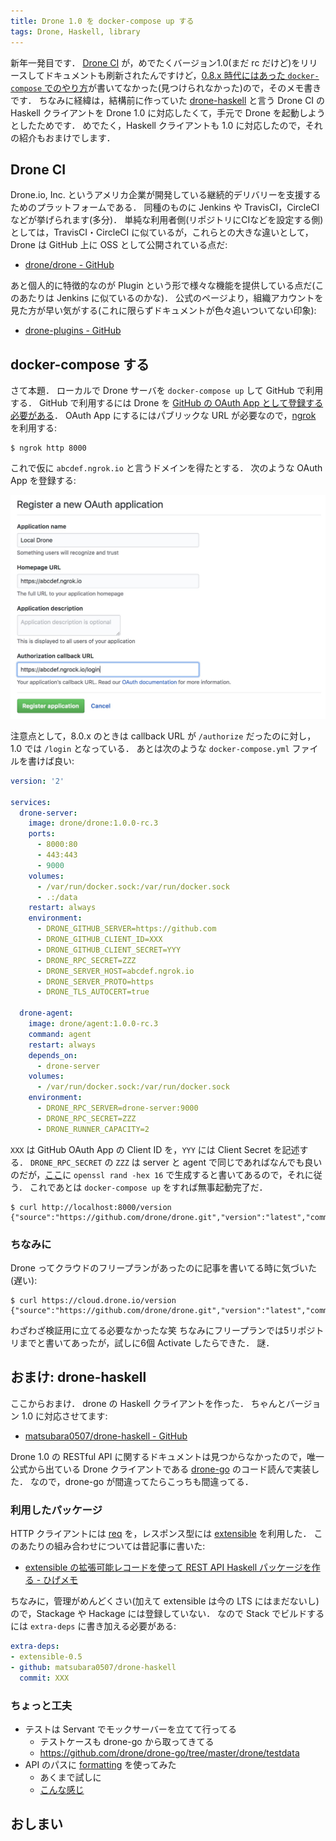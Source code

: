 ```yaml
---
title: Drone 1.0 を docker-compose up する
tags: Drone, Haskell, library
---
```


新年一発目です．
[Drone CI](https://drone.io/) が，めでたくバージョン1.0(まだ rc だけど)をリリースしてドキュメントも刷新されたんですけど，[0.8.x 時代にはあった `docker-compose` でのやり方](https://0-8-0.docs.drone.io/install-for-github/)が書いてなかった(見つけられなかった)ので，そのメモ書きです．
ちなみに経緯は，結構前に作っていた [drone-haskell](https://github.com/matsubara0507/drone-haskell) と言う Drone CI の Haskell クライアントを Drone 1.0 に対応したくて，手元で Drone を起動しようとしたためです．
めでたく，Haskell クライアントも 1.0 に対応したので，それの紹介もおまけでします．

## Drone CI

Drone.io, Inc. というアメリカ企業が開発している継続的デリバリーを支援するためのプラットフォームである．
同種のものに Jenkins や TravisCI，CircleCI などが挙げられます(多分)．
単純な利用者側(リポジトリにCIなどを設定する側)としては，TravisCI・CircleCI に似ているが，これらとの大きな違いとして，Drone は GitHub 上に OSS として公開されている点だ:

- [drone/drone - GitHub](https://github.com/drone/drone)

あと個人的に特徴的なのが Plugin という形で様々な機能を提供している点だ(このあたりは Jenkins に似ているのかな)．
公式のページより，組織アカウントを見た方が早い気がする(これに限らずドキュメントが色々追いついてない印象):

- [drone-plugins - GitHub](https://github.com/drone-plugins)

## docker-compose する

さて本題．
ローカルで Drone サーバを `docker-compose up` して GitHub で利用する．
GitHub で利用するには Drone を [GitHub の OAuth App として登録する必要がある](https://docs.drone.io/installation/github/multi-machine/#create-an-oauth-application)．
OAuth App にするにはパブリックな URL が必要なので，[ngrok](https://ngrok.com/) を利用する:

```
$ ngrok http 8000
```

これで仮に `abcdef.ngrok.io` と言うドメインを得たとする．
次のような OAuth App を登録する:

![](/assets/docker-compose-up-drone-1-0/oauth-app.jpg)

注意点として，8.0.x のときは callback URL が `/authorize` だったのに対し，1.0 では `/login` となっている．
あとは次のような `docker-compose.yml` ファイルを書けば良い:

```yaml
version: '2'

services:
  drone-server:
    image: drone/drone:1.0.0-rc.3
    ports:
      - 8000:80
      - 443:443
      - 9000
    volumes:
      - /var/run/docker.sock:/var/run/docker.sock
      - .:/data
    restart: always
    environment:
      - DRONE_GITHUB_SERVER=https://github.com
      - DRONE_GITHUB_CLIENT_ID=XXX
      - DRONE_GITHUB_CLIENT_SECRET=YYY
      - DRONE_RPC_SECRET=ZZZ
      - DRONE_SERVER_HOST=abcdef.ngrok.io
      - DRONE_SERVER_PROTO=https
      - DRONE_TLS_AUTOCERT=true

  drone-agent:
    image: drone/agent:1.0.0-rc.3
    command: agent
    restart: always
    depends_on:
      - drone-server
    volumes:
      - /var/run/docker.sock:/var/run/docker.sock
    environment:
      - DRONE_RPC_SERVER=drone-server:9000
      - DRONE_RPC_SECRET=ZZZ
      - DRONE_RUNNER_CAPACITY=2
```

`XXX` は GitHub OAuth App の Client ID を，`YYY` には Client Secret を記述する．
`DRONE_RPC_SECRET` の `ZZZ` は server と agent で同じであればなんでも良いのだが，[ここ](https://docs.drone.io/installation/github/multi-machine/#create-a-shared-secret)に `openssl rand -hex 16` で生成すると書いてあるので，それに従う．
これであとは `docker-compose up` をすれば無事起動完了だ．

```
$ curl http://localhost:8000/version
{"source":"https://github.com/drone/drone.git","version":"latest","commit":"ffe3ad2aa2a30d0ba4d848c1cd0f61238b73a21c"}
```

### ちなみに

Drone ってクラウドのフリープランがあったのに記事を書いてる時に気づいた(遅い):

```
$ curl https://cloud.drone.io/version
{"source":"https://github.com/drone/drone.git","version":"latest","commit":"f16b67b54fb462d3a4b2cfa93f527d4f8d1e19af"}
```

わざわざ検証用に立てる必要なかったな笑
ちなみにフリープランでは5リポジトリまでと書いてあったが，試しに6個 Activate したらできた．
謎．

## おまけ: drone-haskell

ここからおまけ．
drone の Haskell クライアントを作った．
ちゃんとバージョン 1.0 に対応させてます:

- [matsubara0507/drone-haskell - GitHub](https://github.com/matsubara0507/drone-haskell)

Drone 1.0 の RESTful API に関するドキュメントは見つからなかったので，唯一公式から出ている Drone クライアントである [drone-go](https://github.com/drone/drone-go) のコード読んで実装した．
なので，drone-go が間違ってたらこっちも間違ってる．

### 利用したパッケージ

HTTP クライアントには [req](http://hackage.haskell.org/package/req) を，レスポンス型には [extensible](http://hackage.haskell.org/package/extensible) を利用した．
このあたりの組み合わせについては昔記事に書いた:

- [extensible の拡張可能レコードを使って REST API Haskell パッケージを作る - ひげメモ](/posts/2017-08-13-create-rest-api-package-with-extensible.html)

ちなみに，管理がめんどくさい(加えて extensible は今の LTS にはまだないし)ので，Stackage や Hackage には登録していない．
なので Stack でビルドするには `extra-deps` に書き加える必要がある:

```yaml
extra-deps:
- extensible-0.5
- github: matsubara0507/drone-haskell
  commit: XXX
```

### ちょっと工夫

- テストは Servant でモックサーバーを立てて行ってる
    - テストケースも drone-go から取ってきてる
    - https://github.com/drone/drone-go/tree/master/drone/testdata
- API のパスに [formatting](http://hackage.haskell.org/package/formatting) を使ってみた
    - あくまで試しに
    - [こんな感じ](https://github.com/matsubara0507/drone-haskell/blob/e735b77171eebedc35160346afec71cd7631b532/src/Drone/Client/Path.hs#L65-L102)

## おしまい
